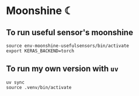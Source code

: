 # Moonshine ☾

## To run useful sensor's moonshine
```
source env-moonshine-usefulsensors/bin/activate
export KERAS_BACKEND=torch
```

## To run my own version with `uv`
```
uv sync
source .venv/bin/activate
```